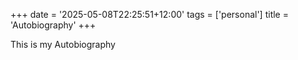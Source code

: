 +++
date = '2025-05-08T22:25:51+12:00'
tags = ['personal']
title = 'Autobiography'
+++

This is my Autobiography
